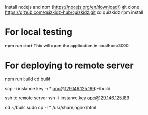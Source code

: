 Install nodejs and npm (https://nodejs.org/en/download/)
git clone https://github.com/quizkidz-hub/quizkidz.git
cd quizkidz
npm install

For local testing
=============================

npm run start
This will open the application in localhost:3000
  
For deploying to remote server
==============================
npm run build
cd build

scp -i instance.key -r * opc@129.146.125.189:~/build

ssh to remote server
ssh -i instance.key opc@129.146.125.189

cd ~/build
sudo cp -r * /usr/share/nginx/html
